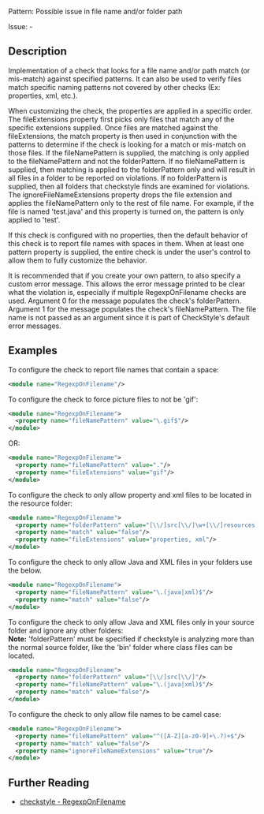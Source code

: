 Pattern: Possible issue in file name and/or folder path

Issue: -

## Description

Implementation of a check that looks for a file name and/or path match (or mis-match) against specified patterns. It can also be used to verify files match specific naming patterns not covered by other checks (Ex: properties, xml, etc.). 

When customizing the check, the properties are applied in a specific order. The fileExtensions property first picks only files that match any of the specific extensions supplied. Once files are matched against the fileExtensions, the match property is then used in conjunction with the patterns to determine if the check is looking for a match or mis-match on those files. If the fileNamePattern is supplied, the matching is only applied to the fileNamePattern and not the folderPattern. If no fileNamePattern is supplied, then matching is applied to the folderPattern only and will result in all files in a folder to be reported on violations. If no folderPattern is supplied, then all folders that checkstyle finds are examined for violations. The ignoreFileNameExtensions property drops the file extension and applies the fileNamePattern only to the rest of file name. For example, if the file is named 'test.java' and this property is turned on, the pattern is only applied to 'test'. 

If this check is configured with no properties, then the default behavior of this check is to report file names with spaces in them. When at least one pattern property is supplied, the entire check is under the user's control to allow them to fully customize the behavior. 

It is recommended that if you create your own pattern, to also specify a custom error message. This allows the error message printed to be clear what the violation is, especially if multiple RegexpOnFilename checks are used. Argument 0 for the message populates the check's folderPattern. Argument 1 for the message populates the check's fileNamePattern. The file name is not passed as an argument since it is part of CheckStyle's default error messages. 

## Examples

To configure the check to report file names that contain a space: 


```xml
<module name="RegexpOnFilename"/>
```
        

To configure the check to force picture files to not be 'gif': 


```xml
<module name="RegexpOnFilename">
  <property name="fileNamePattern" value="\.gif$"/>
</module>
```
        

OR: 


```xml
<module name="RegexpOnFilename">
  <property name="fileNamePattern" value="."/>
  <property name="fileExtensions" value="gif"/>
</module>
```
        

To configure the check to only allow property and xml files to be located in the resource folder: 


```xml
<module name="RegexpOnFilename">
  <property name="folderPattern" value="[\\/]src[\\/]\w+[\\/]resources[\\/]"/>
  <property name="match" value="false"/>
  <property name="fileExtensions" value="properties, xml"/>
</module>
```
        

To configure the check to only allow Java and XML files in your folders use the below. 


```xml
<module name="RegexpOnFilename">
  <property name="fileNamePattern" value="\.(java|xml)$"/>
  <property name="match" value="false"/>
</module>
```
        

To configure the check to only allow Java and XML files only in your source folder and ignore any other folders:  
**Note:** 'folderPattern' must be specified if checkstyle is analyzing more than the normal source folder, like the 'bin' folder where class files can be located. 


```xml
<module name="RegexpOnFilename">
  <property name="folderPattern" value="[\\/]src[\\/]"/>
  <property name="fileNamePattern" value="\.(java|xml)$"/>
  <property name="match" value="false"/>
</module>
```
        

To configure the check to only allow file names to be camel case: 


```xml
<module name="RegexpOnFilename">
  <property name="fileNamePattern" value="^([A-Z][a-z0-9]+\.?)+$"/>
  <property name="match" value="false"/>
  <property name="ignoreFileNameExtensions" value="true"/>
</module>
```

## Further Reading

* [checkstyle - RegexpOnFilename](https://checkstyle.sourceforge.io/checks/regexp/regexponfilename.html#RegexpOnFilename)
